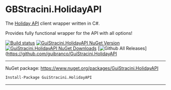 # GBStracini.HolidayAPI

The [Holiday API](https://holidayapi.com) client wrapper written in C#.

Provides fully functional wrapper for the API with all options!


[![Build status](https://ci.appveyor.com/api/projects/status/2et11cwujyfnsruj?svg=true)](https://ci.appveyor.com/project/guibranco/guistraciniHolidayAPI)
[![GuiStracini.HolidayAPI NuGet Version](https://img.shields.io/nuget/v/GuiStracini.HolidayAPI.svg)](https://www.nuget.org/packages/GuiStracini.HolidayAPI/)
[![GuiStracini.HolidayAPI NuGet Downloads](https://img.shields.io/nuget/dt/GuiStracini.HolidayAPI.svg)](https://www.nuget.org/packages/GuiStracini.HolidayAPI/)
[![Github All Releases](https://img.shields.io/github/downloads/guibranco/GuiStracini.HolidayAPI/total.svg?style=plastic)](https://github.com/guibranco/GuiStracini.HolidayAPI


----------

NuGet package: https://www.nuget.org/packages/GuiStracini.HolidayAPI

```ps
Install-Package GuiStracini.HolidayAPI
```
----------
